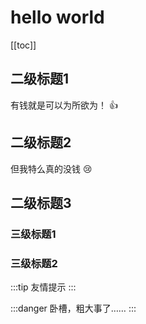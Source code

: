 # hello world

[[toc]]

## 二级标题1

有钱就是可以为所欲为！ :+1:

## 二级标题2

但我特么真的没钱 :cry:

## 二级标题3

### 三级标题1

### 三级标题2

:::tip
友情提示
:::

:::danger
卧槽，粗大事了……
:::